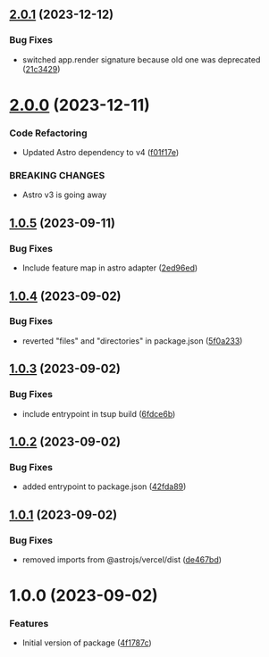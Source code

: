 ## [2.0.1](https://github.com/alexvuka1/astro-vercel-edge-adapter/compare/v2.0.0...v2.0.1) (2023-12-12)


### Bug Fixes

* switched app.render signature because old one was deprecated ([21c3429](https://github.com/alexvuka1/astro-vercel-edge-adapter/commit/21c342947a67750f2c4fc5be86d75eae116184ab))

# [2.0.0](https://github.com/alexvuka1/astro-vercel-edge-adapter/compare/v1.0.5...v2.0.0) (2023-12-11)


### Code Refactoring

* Updated Astro dependency to v4 ([f01f17e](https://github.com/alexvuka1/astro-vercel-edge-adapter/commit/f01f17e6b63fafbf64b45aff0ae40122861b8338))


### BREAKING CHANGES

* Astro v3 is going away

## [1.0.5](https://github.com/alexvuka1/astro-vercel-edge-adapter/compare/v1.0.4...v1.0.5) (2023-09-11)


### Bug Fixes

* Include feature map in astro adapter ([2ed96ed](https://github.com/alexvuka1/astro-vercel-edge-adapter/commit/2ed96ed746086fe43f947594cb2ddc811828b106))

## [1.0.4](https://github.com/alexvuka1/astro-vercel-edge-adapter/compare/v1.0.3...v1.0.4) (2023-09-02)


### Bug Fixes

* reverted "files" and "directories" in package.json ([5f0a233](https://github.com/alexvuka1/astro-vercel-edge-adapter/commit/5f0a233c33891f5bf6b80cdab5c11253a37ef31f))

## [1.0.3](https://github.com/alexvuka1/astro-vercel-edge-adapter/compare/v1.0.2...v1.0.3) (2023-09-02)


### Bug Fixes

* include entrypoint in tsup build ([6fdce6b](https://github.com/alexvuka1/astro-vercel-edge-adapter/commit/6fdce6b55e2b6844312ebc797f5c42b7749f39b8))

## [1.0.2](https://github.com/alexvuka1/astro-vercel-edge-adapter/compare/v1.0.1...v1.0.2) (2023-09-02)


### Bug Fixes

* added entrypoint to package.json ([42fda89](https://github.com/alexvuka1/astro-vercel-edge-adapter/commit/42fda895a2120a9b8f186688309f902a17cc0c39))

## [1.0.1](https://github.com/alexvuka1/astro-vercel-edge-adapter/compare/v1.0.0...v1.0.1) (2023-09-02)


### Bug Fixes

* removed imports from @astrojs/vercel/dist ([de467bd](https://github.com/alexvuka1/astro-vercel-edge-adapter/commit/de467bd7079bfc97acb04e2fe24bfda99c8bca73))

# 1.0.0 (2023-09-02)


### Features

* Initial version of package ([4f1787c](https://github.com/alexvuka1/astro-vercel-edge-adapter/commit/4f1787c94ba7f4e9569e90390c4fc42a03142092))
